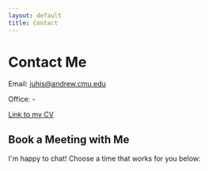 ```yaml
---
layout: default
title: Contact
---
```


# Contact Me

Email: juhis@andrew.cmu.edu

Office: -

[Link to my CV]()

<h2>Book a Meeting with Me</h2>
<p>I'm happy to chat! Choose a time that works for you below:</p>
